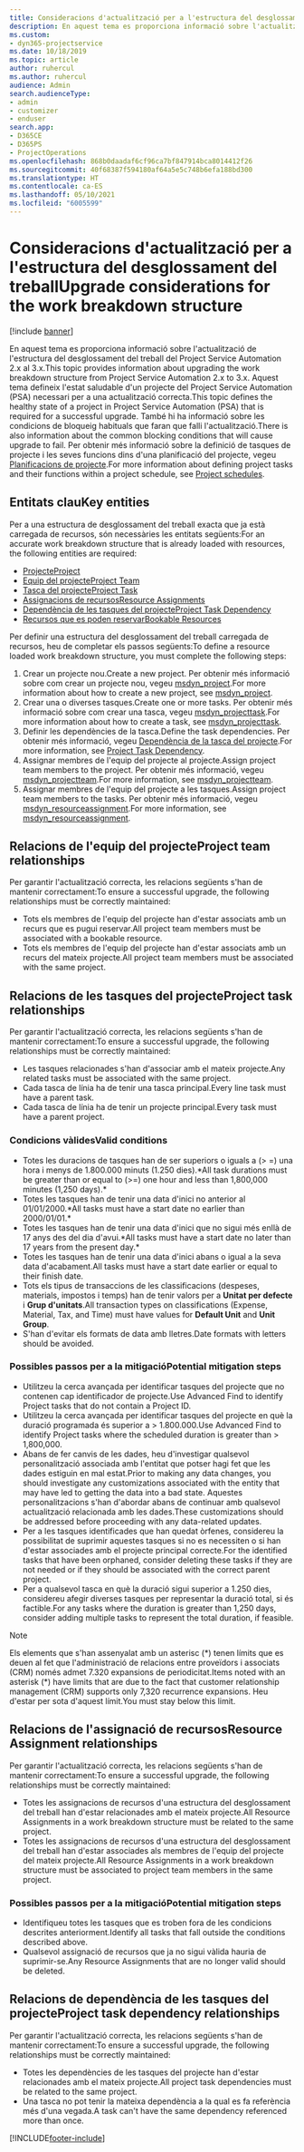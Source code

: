 ```yaml
---
title: Consideracions d'actualització per a l'estructura del desglossament del treball
description: En aquest tema es proporciona informació sobre l'actualització de l'estructura del desglossament del treball del Project Service Automation 2.x al 3.x.
ms.custom:
- dyn365-projectservice
ms.date: 10/18/2019
ms.topic: article
author: ruhercul
ms.author: ruhercul
audience: Admin
search.audienceType:
- admin
- customizer
- enduser
search.app:
- D365CE
- D365PS
- ProjectOperations
ms.openlocfilehash: 868b0daadaf6cf96ca7bf847914bca8014412f26
ms.sourcegitcommit: 40f68387f594180af64a5e5c748b6efa188bd300
ms.translationtype: HT
ms.contentlocale: ca-ES
ms.lasthandoff: 05/10/2021
ms.locfileid: "6005599"
---
```

# <a name="upgrade-considerations-for-the-work-breakdown-structure"></a><span data-ttu-id="fb8d7-103">Consideracions d'actualització per a l'estructura del desglossament del treball</span><span class="sxs-lookup"><span data-stu-id="fb8d7-103">Upgrade considerations for the work breakdown structure</span></span>

[!include [banner](../includes/psa-now-project-operations.md)]

<span data-ttu-id="fb8d7-104">En aquest tema es proporciona informació sobre l'actualització de l'estructura del desglossament del treball del Project Service Automation 2.x al 3.x.</span><span class="sxs-lookup"><span data-stu-id="fb8d7-104">This topic provides information about upgrading the work breakdown structure from Project Service Automation 2.x to 3.x.</span></span> <span data-ttu-id="fb8d7-105">Aquest tema defineix l'estat saludable d'un projecte del Project Service Automation (PSA) necessari per a una actualització correcta.</span><span class="sxs-lookup"><span data-stu-id="fb8d7-105">This topic defines the healthy state of a project in Project Service Automation (PSA) that is required for a successful upgrade.</span></span> <span data-ttu-id="fb8d7-106">També hi ha informació sobre les condicions de bloqueig habituals que faran que falli l'actualització.</span><span class="sxs-lookup"><span data-stu-id="fb8d7-106">There is also information about the common blocking conditions that will cause upgrade to fail.</span></span> <span data-ttu-id="fb8d7-107">Per obtenir més informació sobre la definició de tasques de projecte i les seves funcions dins d'una planificació del projecte, vegeu [Planificacions de projecte](project-creating.md).</span><span class="sxs-lookup"><span data-stu-id="fb8d7-107">For more information about defining project tasks and their functions within a project schedule, see [Project schedules](project-creating.md).</span></span>

## <a name="key-entities"></a><span data-ttu-id="fb8d7-108">Entitats clau</span><span class="sxs-lookup"><span data-stu-id="fb8d7-108">Key entities</span></span>
<span data-ttu-id="fb8d7-109">Per a una estructura de desglossament del treball exacta que ja està carregada de recursos, són necessàries les entitats següents:</span><span class="sxs-lookup"><span data-stu-id="fb8d7-109">For an accurate work breakdown structure that is already loaded with resources, the following entities are required:</span></span>

- [<span data-ttu-id="fb8d7-110">Projecte</span><span class="sxs-lookup"><span data-stu-id="fb8d7-110">Project</span></span>](/dynamics365/customerengagement/on-premises/developer/entities/msdyn_project)
- [<span data-ttu-id="fb8d7-111">Equip del projecte</span><span class="sxs-lookup"><span data-stu-id="fb8d7-111">Project Team</span></span>](/dynamics365/customerengagement/on-premises/developer/entities/msdyn_projectteam)
- [<span data-ttu-id="fb8d7-112">Tasca del projecte</span><span class="sxs-lookup"><span data-stu-id="fb8d7-112">Project Task</span></span>](/dynamics365/customerengagement/on-premises/developer/entities/msdyn_projecttask)
- [<span data-ttu-id="fb8d7-113">Assignacions de recursos</span><span class="sxs-lookup"><span data-stu-id="fb8d7-113">Resource Assignments</span></span>](/dynamics365/customerengagement/on-premises/developer/entities/msdyn_resourceassignment)
- [<span data-ttu-id="fb8d7-114">Dependència de les tasques del projecte</span><span class="sxs-lookup"><span data-stu-id="fb8d7-114">Project Task Dependency</span></span>](/dynamics365/customerengagement/on-premises/developer/entities/msdyn_projecttaskdependency)
- [<span data-ttu-id="fb8d7-115">Recursos que es poden reservar</span><span class="sxs-lookup"><span data-stu-id="fb8d7-115">Bookable Resources</span></span>](/dynamics365/customerengagement/on-premises/developer/entities/bookableresource)

<span data-ttu-id="fb8d7-116">Per definir una estructura del desglossament del treball carregada de recursos, heu de completar els passos següents:</span><span class="sxs-lookup"><span data-stu-id="fb8d7-116">To define a resource loaded work breakdown structure, you must complete the following steps:</span></span>

1. <span data-ttu-id="fb8d7-117">Crear un projecte nou.</span><span class="sxs-lookup"><span data-stu-id="fb8d7-117">Create a new project.</span></span> <span data-ttu-id="fb8d7-118">Per obtenir més informació sobre com crear un projecte nou, vegeu [msdyn_project](/dynamics365/customerengagement/on-premises/developer/entities/msdyn_project).</span><span class="sxs-lookup"><span data-stu-id="fb8d7-118">For more information about how to create a new project, see [msdyn_project](/dynamics365/customerengagement/on-premises/developer/entities/msdyn_project).</span></span>
2. <span data-ttu-id="fb8d7-119">Crear una o diverses tasques.</span><span class="sxs-lookup"><span data-stu-id="fb8d7-119">Create one or more tasks.</span></span> <span data-ttu-id="fb8d7-120">Per obtenir més informació sobre com crear una tasca, vegeu [msdyn_projecttask](/dynamics365/customerengagement/on-premises/developer/entities/msdyn_projecttask).</span><span class="sxs-lookup"><span data-stu-id="fb8d7-120">For more information about how to create a task, see [msdyn_projecttask](/dynamics365/customerengagement/on-premises/developer/entities/msdyn_projecttask).</span></span>
3. <span data-ttu-id="fb8d7-121">Definir les dependències de la tasca.</span><span class="sxs-lookup"><span data-stu-id="fb8d7-121">Define the task dependencies.</span></span> <span data-ttu-id="fb8d7-122">Per obtenir més informació, vegeu [Dependència de la tasca del projecte](/dynamics365/customerengagement/on-premises/developer/entities/msdyn_projecttaskdependency).</span><span class="sxs-lookup"><span data-stu-id="fb8d7-122">For more information, see [Project Task Dependency](/dynamics365/customerengagement/on-premises/developer/entities/msdyn_projecttaskdependency).</span></span>
4. <span data-ttu-id="fb8d7-123">Assignar membres de l'equip del projecte al projecte.</span><span class="sxs-lookup"><span data-stu-id="fb8d7-123">Assign project team members to the project.</span></span> <span data-ttu-id="fb8d7-124">Per obtenir més informació, vegeu [msdyn_projectteam](/dynamics365/customerengagement/on-premises/developer/entities/msdyn_projectteam).</span><span class="sxs-lookup"><span data-stu-id="fb8d7-124">For more information, see [msdyn_projectteam](/dynamics365/customerengagement/on-premises/developer/entities/msdyn_projectteam).</span></span>
5. <span data-ttu-id="fb8d7-125">Assignar membres de l'equip del projecte a les tasques.</span><span class="sxs-lookup"><span data-stu-id="fb8d7-125">Assign project team members to the tasks.</span></span> <span data-ttu-id="fb8d7-126">Per obtenir més informació, vegeu [msdyn_resourceassignment](/dynamics365/customerengagement/on-premises/developer/entities/msdyn_resourceassignment).</span><span class="sxs-lookup"><span data-stu-id="fb8d7-126">For more information, see [msdyn_resourceassignment](/dynamics365/customerengagement/on-premises/developer/entities/msdyn_resourceassignment).</span></span>

## <a name="project-team-relationships"></a><span data-ttu-id="fb8d7-127">Relacions de l'equip del projecte</span><span class="sxs-lookup"><span data-stu-id="fb8d7-127">Project team relationships</span></span>

<span data-ttu-id="fb8d7-128">Per garantir l'actualització correcta, les relacions següents s'han de mantenir correctament:</span><span class="sxs-lookup"><span data-stu-id="fb8d7-128">To ensure a successful upgrade, the following relationships must be correctly maintained:</span></span>
- <span data-ttu-id="fb8d7-129">Tots els membres de l'equip del projecte han d'estar associats amb un recurs que es pugui reservar.</span><span class="sxs-lookup"><span data-stu-id="fb8d7-129">All project team members must be associated with a bookable resource.</span></span>
- <span data-ttu-id="fb8d7-130">Tots els membres de l'equip del projecte han d'estar associats amb un recurs del mateix projecte.</span><span class="sxs-lookup"><span data-stu-id="fb8d7-130">All project team members must be associated with the same project.</span></span> 

## <a name="project-task-relationships"></a><span data-ttu-id="fb8d7-131">Relacions de les tasques del projecte</span><span class="sxs-lookup"><span data-stu-id="fb8d7-131">Project task relationships</span></span>
<span data-ttu-id="fb8d7-132">Per garantir l'actualització correcta, les relacions següents s'han de mantenir correctament:</span><span class="sxs-lookup"><span data-stu-id="fb8d7-132">To ensure a successful upgrade, the following relationships must be correctly maintained:</span></span>

- <span data-ttu-id="fb8d7-133">Les tasques relacionades s'han d'associar amb el mateix projecte.</span><span class="sxs-lookup"><span data-stu-id="fb8d7-133">Any related tasks must be associated with the same project.</span></span>
- <span data-ttu-id="fb8d7-134">Cada tasca de línia ha de tenir una tasca principal.</span><span class="sxs-lookup"><span data-stu-id="fb8d7-134">Every line task must have a parent task.</span></span>
- <span data-ttu-id="fb8d7-135">Cada tasca de línia ha de tenir un projecte principal.</span><span class="sxs-lookup"><span data-stu-id="fb8d7-135">Every task must have a parent project.</span></span>

### <a name="valid-conditions"></a><span data-ttu-id="fb8d7-136">Condicions vàlides</span><span class="sxs-lookup"><span data-stu-id="fb8d7-136">Valid conditions</span></span>

- <span data-ttu-id="fb8d7-137">Totes les duracions de tasques han de ser superiors o iguals a (> =) una hora i menys de 1.800.000 minuts (1.250 dies).\*</span><span class="sxs-lookup"><span data-stu-id="fb8d7-137">All task durations must be greater than or equal to (>=) one hour and less than 1,800,000 minutes (1,250 days).\*</span></span>
- <span data-ttu-id="fb8d7-138">Totes les tasques han de tenir una data d'inici no anterior al 01/01/2000.\*</span><span class="sxs-lookup"><span data-stu-id="fb8d7-138">All tasks must have a start date no earlier than 2000/01/01.\*</span></span>
- <span data-ttu-id="fb8d7-139">Totes les tasques han de tenir una data d'inici que no sigui més enllà de 17 anys des del dia d'avui.\*</span><span class="sxs-lookup"><span data-stu-id="fb8d7-139">All tasks must have a start date no later than 17 years from the present day.\*</span></span>
- <span data-ttu-id="fb8d7-140">Totes les tasques han de tenir una data d'inici abans o igual a la seva data d'acabament.</span><span class="sxs-lookup"><span data-stu-id="fb8d7-140">All tasks must have a start date earlier or equal to their finish date.</span></span>
- <span data-ttu-id="fb8d7-141">Tots els tipus de transaccions de les classificacions (despeses, materials, impostos i temps) han de tenir valors per a **Unitat per defecte** i **Grup d'unitats**.</span><span class="sxs-lookup"><span data-stu-id="fb8d7-141">All transaction types on classifications (Expense, Material, Tax, and Time) must have values for **Default Unit** and **Unit Group**.</span></span>
- <span data-ttu-id="fb8d7-142">S'han d'evitar els formats de data amb lletres.</span><span class="sxs-lookup"><span data-stu-id="fb8d7-142">Date formats with letters should be avoided.</span></span>

### <a name="potential-mitigation-steps"></a><span data-ttu-id="fb8d7-143">Possibles passos per a la mitigació</span><span class="sxs-lookup"><span data-stu-id="fb8d7-143">Potential mitigation steps</span></span>
- <span data-ttu-id="fb8d7-144">Utilitzeu la cerca avançada per identificar tasques del projecte que no contenen cap identificador de projecte.</span><span class="sxs-lookup"><span data-stu-id="fb8d7-144">Use Advanced Find to identify Project tasks that do not contain a Project ID.</span></span>
- <span data-ttu-id="fb8d7-145">Utilitzeu la cerca avançada per identificar tasques del projecte en què la duració programada és superior a > 1.800.000.</span><span class="sxs-lookup"><span data-stu-id="fb8d7-145">Use Advanced Find to identify Project tasks where the scheduled duration is greater than > 1,800,000.</span></span>
- <span data-ttu-id="fb8d7-146">Abans de fer canvis de les dades, heu d'investigar qualsevol personalització associada amb l'entitat que potser hagi fet que les dades estiguin en mal estat.</span><span class="sxs-lookup"><span data-stu-id="fb8d7-146">Prior to making any data changes, you should investigate any customizations associated with the entity that may have led to getting the data into a bad state.</span></span> <span data-ttu-id="fb8d7-147">Aquestes personalitzacions s'han d'abordar abans de continuar amb qualsevol actualització relacionada amb les dades.</span><span class="sxs-lookup"><span data-stu-id="fb8d7-147">These customizations should be addressed before proceeding with any data-related updates.</span></span>
- <span data-ttu-id="fb8d7-148">Per a les tasques identificades que han quedat òrfenes, considereu la possibilitat de suprimir aquestes tasques si no es necessiten o si han d'estar associades amb el projecte principal correcte.</span><span class="sxs-lookup"><span data-stu-id="fb8d7-148">For the identified tasks that have been orphaned, consider deleting these tasks if they are not needed or if they should be associated with the correct parent project.</span></span>
- <span data-ttu-id="fb8d7-149">Per a qualsevol tasca en què la duració sigui superior a 1.250 dies, considereu afegir diverses tasques per representar la duració total, si és factible.</span><span class="sxs-lookup"><span data-stu-id="fb8d7-149">For any tasks where the duration is greater than 1,250 days, consider adding multiple tasks to represent the total duration, if feasible.</span></span>

> [!NOTE]
> <span data-ttu-id="fb8d7-150">Els elements que s'han assenyalat amb un asterisc (\*) tenen límits que es deuen al fet que l'administració de relacions entre proveïdors i associats (CRM) només admet 7.320 expansions de periodicitat.</span><span class="sxs-lookup"><span data-stu-id="fb8d7-150">Items noted with an asterisk (\*) have limits that are due to the fact that customer relationship management (CRM) supports only 7,320 recurrence expansions.</span></span> <span data-ttu-id="fb8d7-151">Heu d'estar per sota d'aquest límit.</span><span class="sxs-lookup"><span data-stu-id="fb8d7-151">You must stay below this limit.</span></span>

## <a name="resource-assignment-relationships"></a><span data-ttu-id="fb8d7-152">Relacions de l'assignació de recursos</span><span class="sxs-lookup"><span data-stu-id="fb8d7-152">Resource Assignment relationships</span></span>
<span data-ttu-id="fb8d7-153">Per garantir l'actualització correcta, les relacions següents s'han de mantenir correctament:</span><span class="sxs-lookup"><span data-stu-id="fb8d7-153">To ensure a successful upgrade, the following relationships must be correctly maintained:</span></span>

- <span data-ttu-id="fb8d7-154">Totes les assignacions de recursos d'una estructura del desglossament del treball han d'estar relacionades amb el mateix projecte.</span><span class="sxs-lookup"><span data-stu-id="fb8d7-154">All Resource Assignments in a work breakdown structure must be related to the same project.</span></span>
- <span data-ttu-id="fb8d7-155">Totes les assignacions de recursos d'una estructura del desglossament del treball han d'estar associades als membres de l'equip del projecte del mateix projecte.</span><span class="sxs-lookup"><span data-stu-id="fb8d7-155">All Resource Assignments in a work breakdown structure must be associated to project team members in the same project.</span></span>

### <a name="potential-mitigation-steps"></a><span data-ttu-id="fb8d7-156">Possibles passos per a la mitigació</span><span class="sxs-lookup"><span data-stu-id="fb8d7-156">Potential mitigation steps</span></span>
- <span data-ttu-id="fb8d7-157">Identifiqueu totes les tasques que es troben fora de les condicions descrites anteriorment.</span><span class="sxs-lookup"><span data-stu-id="fb8d7-157">Identify all tasks that fall outside the conditions described above.</span></span>  
- <span data-ttu-id="fb8d7-158">Qualsevol assignació de recursos que ja no sigui vàlida hauria de suprimir-se.</span><span class="sxs-lookup"><span data-stu-id="fb8d7-158">Any Resource Assignments that are no longer valid should be deleted.</span></span>

## <a name="project-task-dependency-relationships"></a><span data-ttu-id="fb8d7-159">Relacions de dependència de les tasques del projecte</span><span class="sxs-lookup"><span data-stu-id="fb8d7-159">Project task dependency relationships</span></span>
<span data-ttu-id="fb8d7-160">Per garantir l'actualització correcta, les relacions següents s'han de mantenir correctament:</span><span class="sxs-lookup"><span data-stu-id="fb8d7-160">To ensure a successful upgrade, the following relationships must be correctly maintained:</span></span>

- <span data-ttu-id="fb8d7-161">Totes les dependències de les tasques del projecte han d'estar relacionades amb el mateix projecte.</span><span class="sxs-lookup"><span data-stu-id="fb8d7-161">All project task dependencies must be related to the same project.</span></span>
- <span data-ttu-id="fb8d7-162">Una tasca no pot tenir la mateixa dependència a la qual es fa referència més d'una vegada.</span><span class="sxs-lookup"><span data-stu-id="fb8d7-162">A task can't have the same dependency referenced more than once.</span></span>


[!INCLUDE[footer-include](../includes/footer-banner.md)]